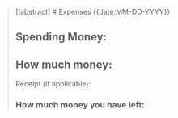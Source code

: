 

>[!abstract] # Expenses {{date:MM-DD-YYYY}}
>## Spending Money:
>## How much money:
>Receipt (if applicable):
>### How much money you have left:
